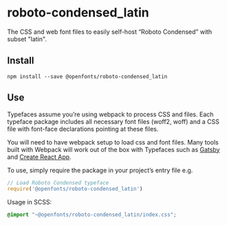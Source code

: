 
# roboto-condensed_latin

The CSS and web font files to easily self-host “Roboto Condensed” with subset "latin".

## Install

`npm install --save @openfonts/roboto-condensed_latin`

## Use

Typefaces assume you’re using webpack to process CSS and files. Each typeface
package includes all necessary font files (woff2, woff) and a CSS file with
font-face declarations pointing at these files.

You will need to have webpack setup to load css and font files. Many tools built
with Webpack will work out of the box with Typefaces such as [Gatsby](https://github.com/gatsbyjs/gatsby)
and [Create React App](https://github.com/facebookincubator/create-react-app).

To use, simply require the package in your project’s entry file e.g.

```javascript
// Load Roboto Condensed typeface
require('@openfonts/roboto-condensed_latin')
```

Usage in SCSS:
```scss
@import "~@openfonts/roboto-condensed_latin/index.css";
```
